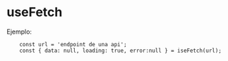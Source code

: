 # useFetch

Ejemplo: 
```
    const url = 'endpoint de una api';
    const { data: null, loading: true, error:null } = iseFetch(url);
```
